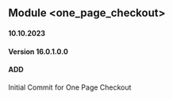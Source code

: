 ## Module <one_page_checkout>

#### 10.10.2023
#### Version 16.0.1.0.0
#### ADD

Initial Commit for One Page Checkout

